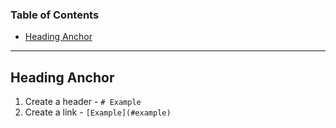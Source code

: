 

### Table of Contents
- [Heading Anchor](#heading-anchor)
---
## Heading Anchor
1. Create a header - `# Example`
2. Create a link - `[Example](#example)`
